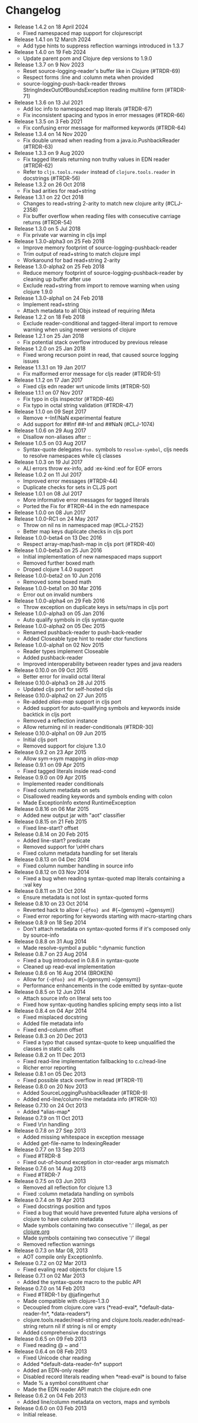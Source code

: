 Changelog
========================================

* Release 1.4.2 on 18 April 2024
  * Fixed namespaced map support for clojurescript
* Release 1.4.1 on 12 March 2024
  * Add type hints to suppress reflection warnings introduced in 1.3.7
* Release 1.4.0 on 19 Feb 2024
  * Update parent pom and Clojure dep versions to 1.9.0
* Release 1.3.7 on 9 Nov 2023
  * Reset source-logging-reader's buffer like in Clojure (#TRDR-69)
  * Respect forms :line and :column meta when provided
  * source-logging-push-back-reader throws StringIndexOutOfBoundsException reading multiline form (#TRDR-71)
* Release 1.3.6 on 13 Jul 2021
  * Add loc info to namespaced map literals (#TRDR-67)
  * Fix inconsistent spacing and typos in error messages (#TRDR-66)
* Release 1.3.5 on 3 Feb 2021
  * Fix confusing error message for malformed keywords (#TRDR-64)
* Release 1.3.4 on 14 Nov 2020
  * Fix double unread when reading from a java.io.PushbackReader (#TRDR-63)
* Release 1.3.3 on 9 Aug 2020
  * Fix tagged literals returning non truthy values in EDN reader (#TRDR-62)
  * Refer to `cljs.tools.reader` instead of `clojure.tools.reader` in docstrings (#TRDR-56)
* Release 1.3.2 on 26 Oct 2018
  * Fix bad arities for read+string
* Release 1.3.1 on 22 Oct 2018
  * Changes to read+string 2-arity to match new clojure arity (#CLJ-2358)
  * Fix buffer overflow when reading files with consecutive carriage returns (#TRDR-54)
* Release 1.3.0 on 5 Jul 2018
  * Fix private var warning in cljs impl
* Release 1.3.0-alpha3 on 25 Feb 2018
  * Improve memory footprint of source-logging-pushback-reader
  * Trim output of read+string to match clojure impl
  * Workaround for bad read+string 2-arity
* Release 1.3.0-alpha2 on 25 Feb 2018
  * Reduce memory footprint of source-logging-pushback-reader by cleaning up buffer after use
  * Exclude read+string from import to remove warning when using clojure 1.9.0
* Release 1.3.0-alpha1 on 24 Feb 2018
  * Implement read+string
  * Attach metadata to all IObjs instead of requiring IMeta
* Release 1.2.2 on 18 Feb 2018
  * Exclude reader-conditional and tagged-literal import to remove warning when using newer versions of clojure
* Release 1.2.1 on 25 Jan 2018
  * Fix potential stack overflow introduced by previous release
* Release 1.2.0 on 25 Jan 2018
  * Fixed wrong recurson point in read, that caused source logging issues
* Release 1.1.3.1 on 19 Jan 2017
  * Fix malformed error message for cljs reader (#TRDR-51)
* Release 1.1.2 on 17 Jan 2017
  * Fixed cljs edn reader wrt unicode limits (#TRDR-50)
* Release 1.1.1 on 07 Nov 2017
  * Fix typo in cljs inspector (#TRDR-46)
  * Fix typo in octal string validation (#TRDR-47)
* Release 1.1.0 on 09 Sept 2017
  * Remove +-Inf/NaN experimental feature
  * Add support for ##Inf ##-Inf and ##NaN (#CLJ-1074)
* Release 1.0.6 on 29 Aug 2017
  * Disallow non-aliases after ::
* Release 1.0.5 on 03 Aug 2017
  * Syntax-quote delegates `Foo.` symbols to `resolve-symbol`, cljs needs to resolve namespaces while clj classes
* Release 1.0.3 on 19 Jul 2017
  * ALl errors throw ex-info, add :ex-kind :eof for EOF errors
* Release 1.0.2 on 11 Jul 2017
  * Improved error messages (#TRDR-44)
  * Duplicate checks for sets in CLJS port
* Release 1.0.1 on 08 Jul 2017
  * More informative error messages for tagged literals
  * Ported the Fix for #TRDR-44 in the edn namespace
* Release 1.0.0 on 08 Jun 2017
* Release 1.0.0-RC1 on 24 May 2017
  * Throw on nil ns in namespaced map (#CLJ-2152)
  * Better map keys duplicate checks in cljs port
* Release 1.0.0-beta4 on 13 Dec 2016
  * Respect array-map/hash-map in cljs port (#TRDR-40)
* Release 1.0.0-beta3 on 25 Jun 2016
  * Initial implementation of new namespaced maps support
  * Removed further boxed math
  * Droped clojure 1.4.0 support
* Release 1.0.0-beta2 on 10 Jun 2016
  * Removed some boxed math
* Release 1.0.0-beta1 on 30 Mar 2016
  * Error out on invalid numbers
* Release 1.0.0-alpha4 on 29 Feb 2016
  * Throw exception on duplicate keys in sets/maps in cljs port
* Release 1.0.0-alpha3 on 05 Jan 2016
  * Auto qualify symbols in cljs syntax-quote
* Release 1.0.0-alpha2 on 05 Dec 2015
  * Renamed pushback-reader to push-back-reader
  * Added Closeable type hint to reader ctor functions
* Release 1.0.0-alpha1 on 02 Nov 2015
  * Reader types implement Closeable
  * Added pushback-reader
  * Improved interoperability between reader types and java readers
* Release 0.10.0 on 09 Oct 2015
  * Better error for invalid octal literal
* Release 0.10.0-alpha3 on 28 Jul 2015
  * Updated cljs port for self-hosted cljs
* Release 0.10.0-alpha2 on 27 Jun 2015
  * Re-added *alias-map* support in cljs port
  * Added support for auto-qualifying symbols and keywords inside backtick in cljs port
  * Removed a reflection instance
  * Allow returning nil in reader-conditionals (#TRDR-30)
* Release 0.10.0-alpha1 on 09 Jun 2015
  * Initial cljs port
  * Removed support for clojure 1.3.0
* Release 0.9.2 on 23 Apr 2015
  * Allow sym->sym mapping in *alias-map*
* Release 0.9.1 on 09 Apr 2015
  * Fixed tagged literals inside read-cond
* Release 0.9.0 on 09 Apr 2015
  * Implemented reader conditionals
  * Fixed column metadata on sets
  * Disallowed reading keywords and symbols ending with colon
  * Made ExceptionInfo extend RuntimeException
* Release 0.8.16 on 06 Mar 2015
  * Added new output jar with "aot" classifier
* Release 0.8.15 on 21 Feb 2015
  * Fixed line-start? offset
* Release 0.8.14 on 20 Feb 2015
  * Added line-start? predicate
  * Removed support for \xHH chars
  * Fixed column metadata handling for set literals
* Release 0.8.13 on 04 Dec 2014
  * Fixed column number handling in source info
* Release 0.8.12 on 03 Nov 2014
  * Fixed a bug when reading syntax-quoted map literals containing a :val key
* Release 0.8.11 on 31 Oct 2014
  * Ensure metadata is not lost in syntax-quoted forms
* Release 0.8.10 on 23 Oct 2014
  * Reverted hack to allow `{~@foo} and `#{~(gensym) ~(gensym)}
  * Fixed error reporting for keywords starting with macro-starting chars
* Release 0.8.9 on 18 Sep 2014
  * Don't attach metadata on syntax-quoted forms if it's composed only by source-info
* Release 0.8.8 on 31 Aug 2014
  * Made resolve-symbol a public ^:dynamic function
* Release 0.8.7 on 23 Aug 2014
  * Fixed a bug introduced in 0.8.6 in syntax-quote
  * Cleaned up read-eval implementation
* Release 0.8.6 on 16 Aug 2014 (BROKEN)
  * Allow for `{~@foo} and `#{~(gensym) ~(gensym)}
  * Performance enhancements in the code emitted by syntax-quote
* Release 0.8.5 on 12 Jun 2014
  * Attach source info on literal sets too
  * Fixed how syntax-quoting handles splicing empty seqs into a list
* Release 0.8.4 on 04 Apr 2014
  * Fixed misplaced docstring
  * Added file metadata info
  * Fixed end-column offset
* Release 0.8.3 on 20 Dec 2013
  * Fixed a typo that caused syntax-quote to keep unqualified the classes in static calls
* Release 0.8.2 on 11 Dec 2013
  * Fixed read-line implementation fallbacking to c.c/read-line
  * Richer error reporting
* Release 0.8.1 on 05 Dec 2013
  * Fixed possible stack overflow in read (#TRDR-11)
* Release 0.8.0 on 20 Nov 2013
  * Added SourceLoggingPushbackReader (#TRDR-9)
  * Added end-line/column-line metadata info (#TRDR-10)
* Release 0.7.10 on 24 Oct 2013
  * Added \*alias-map\*
* Release 0.7.9 on 11 Oct 2013
  * Fixed \r\n handling
* Release 0.7.8 on 27 Sep 2013
  * Added missing whitespace in exception message
  * Added get-file-name to IndexingReader
* Release 0.7.7 on 13 Sep 2013
  * Fixed #TRDR-8
  * Fixed out-of-bound exception in ctor-reader args mismatch
* Release 0.7.6 on 14 Aug 2013
  * Fixed #TRDR-7
* Release 0.7.5 on 03 Jun 2013
  * Removed all reflection for clojure 1.3
  * Fixed :column metadata handling on symbols
* Release 0.7.4 on 19 Apr 2013
  * Fixed docstrings position and typos
  * Fixed a bug that would have prevented future alpha versions of clojure to have column metadata
  * Made symbols containing two consecutive ':' illegal, as per [clojure.org](http://clojure.org/reader#The%20Reader--Reader%20forms)
  * Made symbols containing two consecutive '/' illegal
  * Removed reflection warnings
* Release 0.7.3 on Mar 08, 2013
  * AOT compile only ExceptionInfo.
* Release 0.7.2 on 02 Mar 2013
  * Fixed evaling read objects for clojure 1.5
* Release 0.7.1 on 02 Mar 2013
  * Added the syntax-quote macro to the public API
* Release 0.7.0 on 14 Feb 2013
  * Fixed #TRDR-1 by @jafingerhut
  * Made compatible with clojure-1.3.0
  * Decoupled from clojure.core vars (\*read-eval\*, \*default-data-reader-fn\*, \*data-readers\*)
  * clojure.tools.reader/read-string and clojure.tools.reader.edn/read-string return nil if string is nil or empty
  * Added comprehensive docstrings
* Release 0.6.5 on 09 Feb 2013
  * Fixed reading \@ \~ and \`
* Release 0.6.4 on 08 Feb 2013
  * Fixed Unicode char reading
  * Added \*default-data-reader-fn\* support
  * Added an EDN-only reader
  * Disabled record literals reading when \*read-eval\* is bound to false
  * Made \% a symbol constituent char
  * Made the EDN reader API match the clojure.edn one
* Release 0.6.2 on 04 Feb 2013
  * Added line/column metadata on vectors, maps and symbols
* Release 0.6.0 on 03 Feb 2013
  * Initial release.
